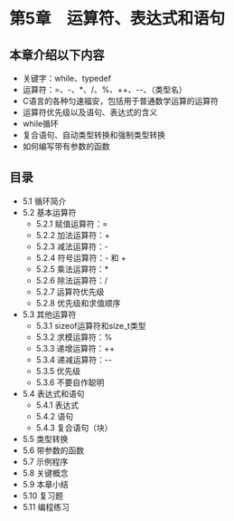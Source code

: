 # 第5章　运算符、表达式和语句

## 本章介绍以下内容
* 关键字：while、typedef
* 运算符：=、-、*、/、%、++、--、（类型名）
* C语言的各种匀速福安，包括用于普通数学运算的运算符
* 运算符优先级以及语句、表达式的含义
* while循环
* 复合语句、自动类型转换和强制类型转换
* 如何编写带有参数的函数

## 目录

* 5.1  循环简介 
* 5.2  基本运算符
  - 5.2.1 赋值运算符：= 
  - 5.2.2 加法运算符：+
  - 5.2.3 减法运算符：-
  - 5.2.4 符号运算符：- 和 +
  - 5.2.5 乘法运算符：*
  - 5.2.6 除法运算符：/
  - 5.2.7 运算符优先级
  - 5.2.8 优先级和求值顺序
* 5.3  其他运算符
  - 5.3.1 sizeof运算符和size_t类型
  - 5.3.2 求模运算符：%
  - 5.3.3 递增运算符：++
  - 5.3.4 递减运算符：--
  - 5.3.5 优先级
  - 5.3.6 不要自作聪明
* 5.4  表达式和语句
  - 5.4.1 表达式
  - 5.4.2 语句
  - 5.4.3 复合语句（块）
* 5.5  类型转换
* 5.6  带参数的函数
* 5.7  示例程序
* 5.8  关键概念
* 5.9  本章小结
* 5.10 复习题
* 5.11 编程练习
